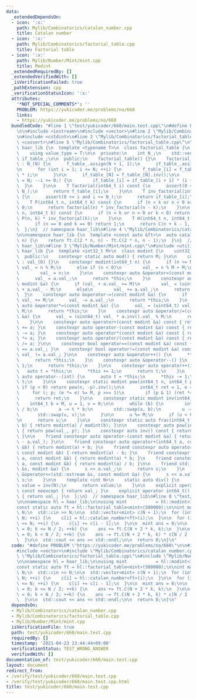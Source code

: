 ```yaml
---
data:
  _extendedDependsOn:
  - icon: ':x:'
    path: Mylib/Combinatorics/catalan_number.cpp
    title: Catalan number
  - icon: ':x:'
    path: Mylib/Combinatorics/factorial_table.cpp
    title: Factorial table
  - icon: ':x:'
    path: Mylib/Number/Mint/mint.cpp
    title: Modint
  _extendedRequiredBy: []
  _extendedVerifiedWith: []
  _isVerificationFailed: true
  _pathExtension: cpp
  _verificationStatusIcon: ':x:'
  attributes:
    '*NOT_SPECIAL_COMMENTS*': ''
    PROBLEM: https://yukicoder.me/problems/no/660
    links:
    - https://yukicoder.me/problems/no/660
  bundledCode: "#line 1 \"test/yukicoder/660/main.test.cpp\"\n#define PROBLEM \"https://yukicoder.me/problems/no/660\"\
    \n\n#include <iostream>\n#include <vector>\n#line 2 \"Mylib/Combinatorics/catalan_number.cpp\"\
    \n#include <cstdint>\n#line 2 \"Mylib/Combinatorics/factorial_table.cpp\"\n#include\
    \ <cassert>\n#line 5 \"Mylib/Combinatorics/factorial_table.cpp\"\n\nnamespace\
    \ haar_lib {\n  template <typename T>\n  class factorial_table {\n  public:\n\
    \    using value_type = T;\n\n  private:\n    int N_;\n    std::vector<T> f_table_,\
    \ if_table_;\n\n  public:\n    factorial_table() {}\n    factorial_table(int N)\
    \ : N_(N) {\n      f_table_.assign(N + 1, 1);\n      if_table_.assign(N + 1, 1);\n\
    \n      for (int i = 1; i <= N; ++i) {\n        f_table_[i] = f_table_[i - 1]\
    \ * i;\n      }\n\n      if_table_[N] = f_table_[N].inv();\n\n      for (int i\
    \ = N; --i >= 0;) {\n        if_table_[i] = if_table_[i + 1] * (i + 1);\n    \
    \  }\n    }\n\n    T factorial(int64_t i) const {\n      assert(0 <= i and i <=\
    \ N_);\n      return f_table_[i];\n    }\n\n    T inv_factorial(int64_t i) const\
    \ {\n      assert(0 <= i and i <= N_);\n      return if_table_[i];\n    }\n\n\
    \    T P(int64_t n, int64_t k) const {\n      if (n < k or n < 0 or k < 0) return\
    \ 0;\n      return factorial(n) * inv_factorial(n - k);\n    }\n\n    T C(int64_t\
    \ n, int64_t k) const {\n      if (n < k or n < 0 or k < 0) return 0;\n      return\
    \ P(n, k) * inv_factorial(k);\n    }\n\n    T H(int64_t n, int64_t k) const {\n\
    \      if (n == 0 and k == 0) return 1;\n      return C(n + k - 1, k);\n    }\n\
    \  };\n}  // namespace haar_lib\n#line 4 \"Mylib/Combinatorics/catalan_number.cpp\"\
    \n\nnamespace haar_lib {\n  template <const auto &ft>\n  auto catalan_number(int64_t\
    \ n) {\n    return ft.C(2 * n, n) - ft.C(2 * n, n - 1);\n  }\n}  // namespace\
    \ haar_lib\n#line 3 \"Mylib/Number/Mint/mint.cpp\"\n#include <utility>\n\nnamespace\
    \ haar_lib {\n  template <int32_t M>\n  class modint {\n    uint32_t val_;\n\n\
    \  public:\n    constexpr static auto mod() { return M; }\n\n    constexpr modint()\
    \ : val_(0) {}\n    constexpr modint(int64_t n) {\n      if (n >= M)\n       \
    \ val_ = n % M;\n      else if (n < 0)\n        val_ = n % M + M;\n      else\n\
    \        val_ = n;\n    }\n\n    constexpr auto &operator=(const modint &a) {\n\
    \      val_ = a.val_;\n      return *this;\n    }\n    constexpr auto &operator+=(const\
    \ modint &a) {\n      if (val_ + a.val_ >= M)\n        val_ = (uint64_t) val_\
    \ + a.val_ - M;\n      else\n        val_ += a.val_;\n      return *this;\n  \
    \  }\n    constexpr auto &operator-=(const modint &a) {\n      if (val_ < a.val_)\
    \ val_ += M;\n      val_ -= a.val_;\n      return *this;\n    }\n    constexpr\
    \ auto &operator*=(const modint &a) {\n      val_ = (uint64_t) val_ * a.val_ %\
    \ M;\n      return *this;\n    }\n    constexpr auto &operator/=(const modint\
    \ &a) {\n      val_ = (uint64_t) val_ * a.inv().val_ % M;\n      return *this;\n\
    \    }\n\n    constexpr auto operator+(const modint &a) const { return modint(*this)\
    \ += a; }\n    constexpr auto operator-(const modint &a) const { return modint(*this)\
    \ -= a; }\n    constexpr auto operator*(const modint &a) const { return modint(*this)\
    \ *= a; }\n    constexpr auto operator/(const modint &a) const { return modint(*this)\
    \ /= a; }\n\n    constexpr bool operator==(const modint &a) const { return val_\
    \ == a.val_; }\n    constexpr bool operator!=(const modint &a) const { return\
    \ val_ != a.val_; }\n\n    constexpr auto &operator++() {\n      *this += 1;\n\
    \      return *this;\n    }\n    constexpr auto &operator--() {\n      *this -=\
    \ 1;\n      return *this;\n    }\n\n    constexpr auto operator++(int) {\n   \
    \   auto t = *this;\n      *this += 1;\n      return t;\n    }\n    constexpr\
    \ auto operator--(int) {\n      auto t = *this;\n      *this -= 1;\n      return\
    \ t;\n    }\n\n    constexpr static modint pow(int64_t n, int64_t p) {\n     \
    \ if (p < 0) return pow(n, -p).inv();\n\n      int64_t ret = 1, e = n % M;\n \
    \     for (; p; (e *= e) %= M, p >>= 1)\n        if (p & 1) (ret *= e) %= M;\n\
    \      return ret;\n    }\n\n    constexpr static modint inv(int64_t a) {\n  \
    \    int64_t b = M, u = 1, v = 0;\n\n      while (b) {\n        int64_t t = a\
    \ / b;\n        a -= t * b;\n        std::swap(a, b);\n        u -= t * v;\n \
    \       std::swap(u, v);\n      }\n\n      u %= M;\n      if (u < 0) u += M;\n\
    \n      return u;\n    }\n\n    constexpr static auto frac(int64_t a, int64_t\
    \ b) { return modint(a) / modint(b); }\n\n    constexpr auto pow(int64_t p) const\
    \ { return pow(val_, p); }\n    constexpr auto inv() const { return inv(val_);\
    \ }\n\n    friend constexpr auto operator-(const modint &a) { return modint(M\
    \ - a.val_); }\n\n    friend constexpr auto operator+(int64_t a, const modint\
    \ &b) { return modint(a) + b; }\n    friend constexpr auto operator-(int64_t a,\
    \ const modint &b) { return modint(a) - b; }\n    friend constexpr auto operator*(int64_t\
    \ a, const modint &b) { return modint(a) * b; }\n    friend constexpr auto operator/(int64_t\
    \ a, const modint &b) { return modint(a) / b; }\n\n    friend std::istream &operator>>(std::istream\
    \ &s, modint &a) {\n      s >> a.val_;\n      return s;\n    }\n    friend std::ostream\
    \ &operator<<(std::ostream &s, const modint &a) {\n      s << a.val_;\n      return\
    \ s;\n    }\n\n    template <int N>\n    static auto div() {\n      static auto\
    \ value = inv(N);\n      return value;\n    }\n\n    explicit operator int32_t()\
    \ const noexcept { return val_; }\n    explicit operator int64_t() const noexcept\
    \ { return val_; }\n  };\n}  // namespace haar_lib\n#line 8 \"test/yukicoder/660/main.test.cpp\"\
    \n\nnamespace hl = haar_lib;\n\nusing mint           = hl::modint<1000000007>;\n\
    const static auto ft = hl::factorial_table<mint>(500000);\n\nint main() {\n  int\
    \ N;\n  std::cin >> N;\n\n  std::vector<mint> c(N + 1);\n  for (int i = 0; i <=\
    \ N; ++i) {\n    c[i] = hl::catalan_number<ft>(i);\n  }\n\n  for (int i = 1; i\
    \ <= N; ++i) {\n    c[i] += c[i - 1];\n  }\n\n  mint ans = 0;\n\n  for (int k\
    \ = 0; k <= N / 2; ++k) {\n    ans += ft.C(N + 2 * k, k);\n  }\n\n  for (int k\
    \ = 0; k < N / 2; ++k) {\n    ans -= ft.C(N + 2 * k, k) * c[N / 2 - k - 1] * 2;\n\
    \  }\n\n  std::cout << ans << std::endl;\n\n  return 0;\n}\n"
  code: "#define PROBLEM \"https://yukicoder.me/problems/no/660\"\n\n#include <iostream>\n\
    #include <vector>\n#include \"Mylib/Combinatorics/catalan_number.cpp\"\n#include\
    \ \"Mylib/Combinatorics/factorial_table.cpp\"\n#include \"Mylib/Number/Mint/mint.cpp\"\
    \n\nnamespace hl = haar_lib;\n\nusing mint           = hl::modint<1000000007>;\n\
    const static auto ft = hl::factorial_table<mint>(500000);\n\nint main() {\n  int\
    \ N;\n  std::cin >> N;\n\n  std::vector<mint> c(N + 1);\n  for (int i = 0; i <=\
    \ N; ++i) {\n    c[i] = hl::catalan_number<ft>(i);\n  }\n\n  for (int i = 1; i\
    \ <= N; ++i) {\n    c[i] += c[i - 1];\n  }\n\n  mint ans = 0;\n\n  for (int k\
    \ = 0; k <= N / 2; ++k) {\n    ans += ft.C(N + 2 * k, k);\n  }\n\n  for (int k\
    \ = 0; k < N / 2; ++k) {\n    ans -= ft.C(N + 2 * k, k) * c[N / 2 - k - 1] * 2;\n\
    \  }\n\n  std::cout << ans << std::endl;\n\n  return 0;\n}\n"
  dependsOn:
  - Mylib/Combinatorics/catalan_number.cpp
  - Mylib/Combinatorics/factorial_table.cpp
  - Mylib/Number/Mint/mint.cpp
  isVerificationFile: true
  path: test/yukicoder/660/main.test.cpp
  requiredBy: []
  timestamp: '2021-04-23 23:44:44+09:00'
  verificationStatus: TEST_WRONG_ANSWER
  verifiedWith: []
documentation_of: test/yukicoder/660/main.test.cpp
layout: document
redirect_from:
- /verify/test/yukicoder/660/main.test.cpp
- /verify/test/yukicoder/660/main.test.cpp.html
title: test/yukicoder/660/main.test.cpp
---
```

